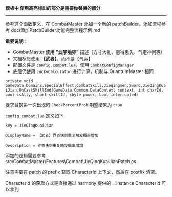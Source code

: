 **模板中 使用高亮标出的部分是需要你替换的部分**

---

参考这个函数定义，在 CombatMaster 添加一个新的 patchBuilder。添加流程参考 doc\添加PatchBuilder功能完整流程示例.md

**重要说明**：
- CombatMaster 使用 **"武学境界"** 描述（方寸大乱、患得患失、气定神闲等）
- 文档标签使用 **【武者】**，而不是【气运】
- 配置文件是 `config.combat.lua`，使用 `CombatConfigManager`
- 底层仍使用 `LuckyCalculator` 进行计算，机制与 QuantumMaster 相同

`private void GameData.Domains.SpecialEffect.CombatSkill.Jieqingmen.Sword.JieQingKuaiJian.OnCastSkillEnd(GameData.Common.DataContext context, int charId, bool isAlly, short skillId, sbyte power, bool interrupted)`

要求替换第一次出现的 `CheckPercentProb` 期望结果为 `true`

`config.combat.lua` 定义如下

`key = JieQingKuaiJian`

`DisplayName = 【武者】界青快剑重复触发概率增加`

`Description = 界青快剑重复触发概率增加`

添加的逻辑需要参考 src\CombatMaster\Features\Combat\JieQingKuaiJianPatch.cs

注意需要在 patch 的 prefix 获取 CharacterId 上下文，然后在 postfix 清空。

CharacterId 的获取方式是直接通过 harmony 提供的 __instance.CharacterId 可以拿到